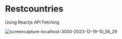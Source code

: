 # Restcountries 
Using Reactjs API Fetching

![screencapture-localhost-3000-2023-12-19-10_56_29](https://github.com/anjanadave/Restcountries-API-Fetching/assets/138798176/2576df65-cb89-4cd9-bfc8-863ae5bf7e00)

